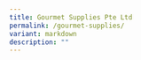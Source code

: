 ```yaml
---
title: Gourmet Supplies Pte Ltd
permalink: /gourmet-supplies/
variant: markdown
description: ""
---
```

